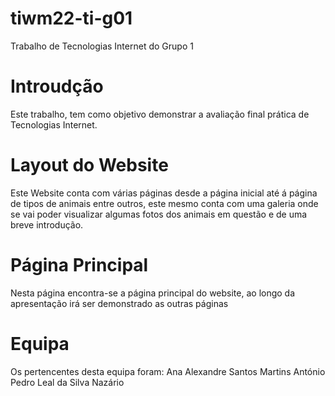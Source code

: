 # tiwm22-ti-g01
Trabalho de Tecnologias Internet do Grupo 1
# Introudção
Este trabalho, tem como objetivo demonstrar a avaliação final prática de Tecnologias Internet.
# Layout do Website
Este Website conta com várias páginas desde a página inicial até á página de tipos de animais entre outros, este mesmo conta com uma galeria onde se vai poder visualizar algumas fotos dos animais em questão e de uma breve introdução.
# Página Principal
Nesta página encontra-se a página principal do website, ao longo da apresentação irá ser demonstrado as outras páginas
# Equipa
Os pertencentes desta equipa foram:
Ana Alexandre Santos Martins 
António Pedro Leal da Silva Nazário
